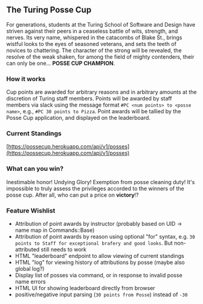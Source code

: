 ## The Turing Posse Cup

For generations, students at the Turing School of Software and Design have
striven against their peers in a ceaseless battle of wits, strength, and nerves.
Its very name, whispered in the catacombs of Blake St., brings wistful looks to the
eyes of seasoned veterans, and sets the teeth of novices to chattering.
The character of the strong will be revealed, the resolve of the weak shaken, for among
the field of mighty contenders, their can only be one... __POSSE CUP CHAMPION__.

### How it works

Cup points are awarded for arbitrary reasons and in arbitrary amounts at the discretion of
Turing staff members. Points will be awarded by staff members via slack using the message
format `#PC <num points> to <posse name>`, e.g., `#PC 30 points to Pizza`. Point awards
will be tallied by the Posse Cup application, and displayed on the leaderboard.

### Current Standings

[https://possecup.herokuapp.com/api/v1/posses](https://possecup.herokuapp.com/api/v1/posses)

### What can you win?

Inestimable honor! Undying Glory! Exemption from posse cleaning duty! It's impossible
to truly assess the privileges accorded to the winners of the posse cup. After all, who can put a price on __victory__!?

### Feature Wishlist

* Attribution of point awards by instructor (probably based on UID -> name map in Commands::Base)
* Attribution of point awards by reason using optional "for" syntax, e.g. `30 points to Staff for exceptional brafery and good looks`. But non-attributed still needs to work
* HTML "leaderboard" endpoint to allow viewing of current standings
* HTML "log" for viewing history of attributions by posse (maybe also global log?)
* Display list of posses via command, or in response to invalid posse name errors
* HTML UI for showing leaderboard directly from browser
* positive/negative input parsing (`30 points from Posse`) instead of `-30`